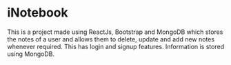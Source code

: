 # iNotebook
This is a project made using ReactJs, Bootstrap and MongoDB which stores the notes of a user and allows them to delete, update and add new notes whenever required. This has login and signup features. Information is stored using MongoDB.

